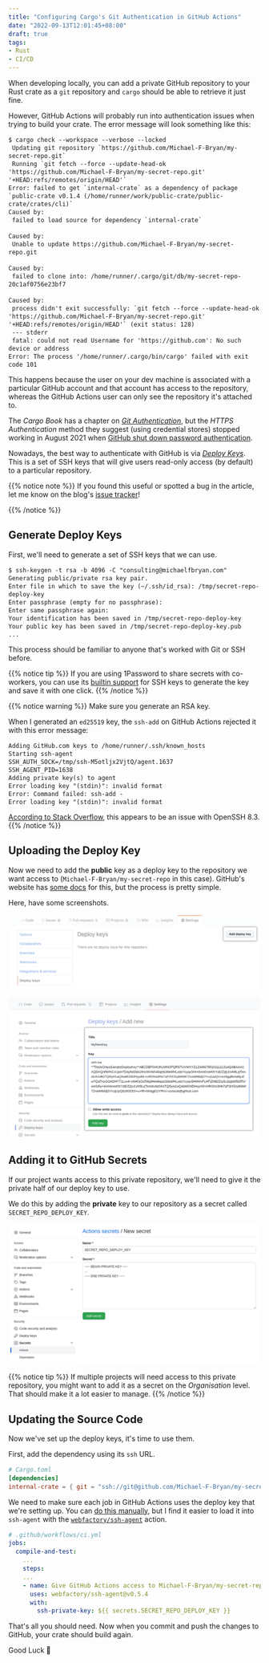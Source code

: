 ```yaml
---
title: "Configuring Cargo's Git Authentication in GitHub Actions"
date: "2022-09-13T12:01:45+08:00"
draft: true
tags:
- Rust
- CI/CD
---
```


When developing locally, you can add a private GitHub repository to your Rust
crate as a `git` repository and `cargo` should be able to retrieve it just fine.

However, GitHub Actions will probably run into authentication issues when trying
to build your crate. The error message will look something like this:

```shell
$ cargo check --workspace --verbose --locked
 Updating git repository `https://github.com/Michael-F-Bryan/my-secret-repo.git`
 Running `git fetch --force --update-head-ok 'https://github.com/Michael-F-Bryan/my-secret-repo.git' '+HEAD:refs/remotes/origin/HEAD'`
Error: failed to get `internal-crate` as a dependency of package `public-crate v0.1.4 (/home/runner/work/public-crate/public-crate/crates/cli)`
Caused by:
 failed to load source for dependency `internal-crate`

Caused by:
 Unable to update https://github.com/Michael-F-Bryan/my-secret-repo.git

Caused by:
 failed to clone into: /home/runner/.cargo/git/db/my-secret-repo-20c1af0756e23bf7

Caused by:
 process didn't exit successfully: `git fetch --force --update-head-ok 'https://github.com/Michael-F-Bryan/my-secret-repo.git' '+HEAD:refs/remotes/origin/HEAD'` (exit status: 128)
 --- stderr
 fatal: could not read Username for 'https://github.com': No such device or address
Error: The process '/home/runner/.cargo/bin/cargo' failed with exit code 101
```

This happens because the user on your dev machine is associated with a
particular GitHub account and that account has access to the repository, whereas
the GitHub Actions user can only see the repository it's attached to.

The *Cargo Book* has a chapter on [*Git Authentication*][git-auth], but the
*HTTPS Authentication* method they suggest (using credential stores) stopped
working in August 2021 when [GitHub shut down password authentication][password-auth-announcement].

Nowadays, the best way to authenticate with GitHub is via
[*Deploy Keys*][deploy-keys]. This is a set of SSH keys that will give users
read-only access (by default) to a particular repository.

{{% notice note %}}
If you found this useful or spotted a bug in the article, let me know on the
blog's [issue tracker][issue]!

[issue]: https://github.com/Michael-F-Bryan/adventures.michaelfbryan.com/issues
{{% /notice %}}

## Generate Deploy Keys

First, we'll need to generate a set of SSH keys that we can use.

```console
$ ssh-keygen -t rsa -b 4096 -C "consulting@michaelfbryan.com"
Generating public/private rsa key pair.
Enter file in which to save the key (~/.ssh/id_rsa): /tmp/secret-repo-deploy-key
Enter passphrase (empty for no passphrase):
Enter same passphrase again:
Your identification has been saved in /tmp/secret-repo-deploy-key
Your public key has been saved in /tmp/secret-repo-deploy-key.pub
...
```

This process should be familiar to anyone that's worked with Git or SSH before.

{{% notice tip %}}
If you are using 1Password to share secrets with co-workers, you can use its
[builtin support](https://developer.1password.com/docs/ssh/manage-keys/#generate-an-ssh-key)
for SSH keys to generate the key and save it with one click.
{{% /notice %}}

{{% notice warning %}}
Make sure you generate an RSA key.

When I generated an `ed25519` key, the `ssh-add` on GitHub Actions rejected it
with this error message:

```
Adding GitHub.com keys to /home/runner/.ssh/known_hosts
Starting ssh-agent
SSH_AUTH_SOCK=/tmp/ssh-M5otljx2VjtQ/agent.1637
SSH_AGENT_PID=1638
Adding private key(s) to agent
Error loading key "(stdin)": invalid format
Error: Command failed: ssh-add -
Error loading key "(stdin)": invalid format
```

[According to Stack Overflow](https://serverfault.com/a/1027037), this appears
to be an issue with OpenSSH 8.3.
{{% /notice %}}

## Uploading the Deploy Key

Now we need to add the **public** key as a deploy key to the repository we want
access to (`Michael-F-Bryan/my-secret-repo` in this case). GitHub's website has
[some docs][deploy-keys] for this, but the process is pretty simple.

Here, have some screenshots.

![Finding the "Add Deploy Key" button](add-deploy-keys-button.png)

![Adding the Deploy Key](adding-deploy-key.png)

## Adding it to GitHub Secrets

If our project wants access to this private repository, we'll need to give it
the private half of our deploy key to use.

We do this by adding the **private** key to our repository as a secret called
`SECRET_REPO_DEPLOY_KEY`.

![](new-secret.png)

{{% notice tip %}}
If multiple projects will need access to this private repository, you might
want to add it as a secret on the *Organisation* level. That should make it a
lot easier to manage.
{{% /notice %}}

## Updating the Source Code

Now we've set up the deploy keys, it's time to use them.

First, add the dependency using its `ssh` URL.

```toml
# Cargo.toml
[dependencies]
internal-crate = { git = "ssh://git@github.com/Michael-F-Bryan/my-secret-repo.git", ... }
```

We need to make sure each job in GitHub Actions uses the deploy key that we're
setting up. You can [do this manually][ssh-agent], but I find it easier to load
it into `ssh-agent` with the
[`webfactory/ssh-agent`](https://github.com/marketplace/actions/webfactory-ssh-agent)
action.

```yml
# .github/workflows/ci.yml
jobs:
  compile-and-test:
    ...
    steps:
    ...
    - name: Give GitHub Actions access to Michael-F-Bryan/my-secret-repo
      uses: webfactory/ssh-agent@v0.5.4
      with:
        ssh-private-key: ${{ secrets.SECRET_REPO_DEPLOY_KEY }}
```

That's all you should need. Now when you commit and push the changes to GitHub,
your crate should build again.

Good Luck 🙂

[git-auth]: https://doc.rust-lang.org/cargo/appendix/git-authentication.html
[password-auth-announcement]: https://github.blog/changelog/2021-08-12-git-password-authentication-is-shutting-down/
[deploy-keys]: https://docs.github.com/en/developers/overview/managing-deploy-keys#deploy-keys
[ssh-agent]: https://www.webfactory.de/blog/use-ssh-key-for-private-repositories-in-github-actions
